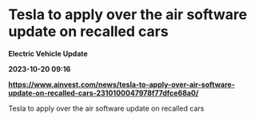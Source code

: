 # Tesla to apply over the air software update on recalled cars
**Electric Vehicle Update**

**2023-10-20 09:16**

**https://www.ainvest.com/news/tesla-to-apply-over-air-software-update-on-recalled-cars-2310100047978f77dfce68a0/**

Tesla to apply over the air software update on recalled cars